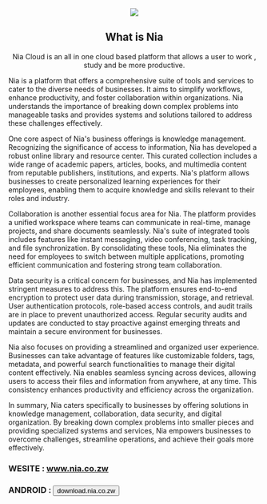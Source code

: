<div align="center">
<img src="https://i.ibb.co/1mhS3d1/welcome-to-Home.png" align="center"/>

## <b> What is Nia </b>

Nia Cloud is an all in one cloud based platform that allows a user to work , study and be more productive.
</div>

Nia is a platform that offers a comprehensive suite of tools and services to cater to the diverse needs of businesses. It aims to simplify workflows, enhance productivity, and foster collaboration within organizations. Nia understands the importance of breaking down complex problems into manageable tasks and provides systems and solutions tailored to address these challenges effectively.

One core aspect of Nia's business offerings is knowledge management. Recognizing the significance of access to information, Nia has developed a robust online library and resource center. This curated collection includes a wide range of academic papers, articles, books, and multimedia content from reputable publishers, institutions, and experts. Nia's platform allows businesses to create personalized learning experiences for their employees, enabling them to acquire knowledge and skills relevant to their roles and industry.

Collaboration is another essential focus area for Nia. The platform provides a unified workspace where teams can communicate in real-time, manage projects, and share documents seamlessly. Nia's suite of integrated tools includes features like instant messaging, video conferencing, task tracking, and file synchronization. By consolidating these tools, Nia eliminates the need for employees to switch between multiple applications, promoting efficient communication and fostering strong team collaboration.

Data security is a critical concern for businesses, and Nia has implemented stringent measures to address this. The platform ensures end-to-end encryption to protect user data during transmission, storage, and retrieval. User authentication protocols, role-based access controls, and audit trails are in place to prevent unauthorized access. Regular security audits and updates are conducted to stay proactive against emerging threats and maintain a secure environment for businesses.

Nia also focuses on providing a streamlined and organized user experience. Businesses can take advantage of features like customizable folders, tags, metadata, and powerful search functionalities to manage their digital content effectively. Nia enables seamless syncing across devices, allowing users to access their files and information from anywhere, at any time. This consistency enhances productivity and efficiency across the organization.

In summary, Nia caters specifically to businesses by offering solutions in knowledge management, collaboration, data security, and digital organization. By breaking down complex problems into smaller pieces and providing specialized systems and services, Nia empowers businesses to overcome challenges, streamline operations, and achieve their goals more effectively.


### WESITE  : www.nia.co.zw
### ANDROID : <a href=""><button>download.nia.co.zw</button></a>


